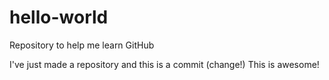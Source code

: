 # hello-world
Repository to help me learn GitHub

I've just made a repository and this is a commit (change!) This is awesome!
